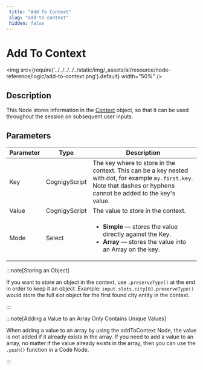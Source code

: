 ```yaml
---
 title: "Add To Context" 
 slug: "add-to-context" 
 hidden: false 
---
```


# Add To Context

<img src={require('../../../../../static/img/_assets/ai/resource/node-reference/logic/add-to-context.png').default} width="50%" />

## Description

This Node stores information in the [Context](../../../test/interaction-panel/context.md) object, so that it can be used throughout the session on subsequent user inputs. 

## Parameters

| Parameter | Type          | Description                                                                                                                                                           |
|-----------|---------------|-----------------------------------------------------------------------------------------------------------------------------------------------------------------------|
| Key       | CognigyScript | The key where to store in the context. This can be a key nested with dot, for example `my.first.key`. Note that dashes or hyphens cannot be added to the key's value. |
| Value     | CognigyScript | The value to store in the context.                                                                                                                                    |
| Mode      | Select        | <ul><li>**Simple** — stores the value directly against the Key.</li><li>**Array** — stores the value into an Array on the key.</li></ul>                              |

:::note[Storing an Object]

  If you want to store an object in the context, use `.preserveType()` at the end in order to keep it an object. Example: `input.slots.city[0].preserveType()` would store the full slot object for the first found city entity in the context.

:::

:::note[Adding a Value to an Array Only Contains Unique Values]

  When adding a value to an array by using the addToContext Node, the value is not added if it already exists in the array. If you need to add a value to an array, no matter if the value already exists in the array, then you can use the `.push()` function in a Code Node.

:::

